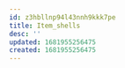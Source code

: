 ```yaml
---
id: z3hbllnp94l43nnh9kkk7pe
title: Item_shells
desc: ''
updated: 1681955256475
created: 1681955256475
---
```

